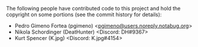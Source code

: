The following people have contributed code to this project and hold the copyright on some portions (see the commit history for details):
* Pedro Gimeno Fortea (pgimeno) \<pgimeno@users.noreply.notabug.org\>
* Nikola Schordinger (DeatHunter) \<Discord: DH#9367\>
* Kurt Spencer (K.jpg) \<Discord: K.jpg#4154\>
